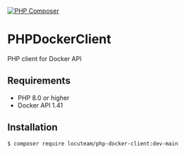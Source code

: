 [![PHP Composer](https://github.com/Chameloun/PHPDockerClient/actions/workflows/php.yml/badge.svg)](https://github.com/Chameloun/PHPDockerClient/actions/workflows/php.yml)
# PHPDockerClient
PHP client for Docker API

## Requirements

* PHP 8.0 or higher
* Docker API 1.41

## Installation

`
$ composer require locuteam/php-docker-client:dev-main
`
